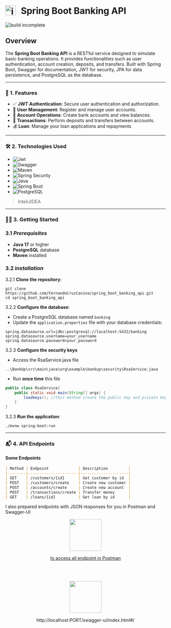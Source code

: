 <h1>
    <img src="https://cdn.pixabay.com/animation/2022/07/29/14/39/14-39-55-151_512.gif" alt="icon" width="32" style="vertical-align: min(-5px); margin-right: 10px;">
    Spring Boot Banking API
</h1>

![build incomplete](https://img.shields.io/badge/build-incomplete-yellow)

## Overview

The **Spring Boot Banking API** is a RESTful service designed to simulate 
basic banking operations. It provides functionalities such as user 
authentication, account creation, deposits, and transfers. Built with Spring Boot, 
Swagger for documentation, JWT for security, JPA for data persistence, and PostgreSQL as the database.
**** 

### 🚀 1. Features

- ✅ **JWT Authentication**: Secure user authentication and authorization.
- 👤 **User Management**: Register and manage user accounts.
- 🏦 **Account Operations**: Create bank accounts and view balances.
- 🔄 **Transactions**: Perform deposits and transfers between accounts.
- 💰 **Loan**: Manage your loan applications and repayments

****

### 🛠️ 2. Technologies Used

- ![Jwt](https://img.shields.io/badge/Jwt-4.4.0-orange)
- ![Swagger](https://img.shields.io/badge/Swagger-2.8.6-brightgreen)
- ![Maven](https://img.shields.io/badge/Maven-3.9.9-red)
- ![Spring Security](https://img.shields.io/badge/Spring_Security-3.4.4-brighgreen)
- ![Java](https://img.shields.io/badge/Java-17-blue)
- ![Spring Boot](https://img.shields.io/badge/Spring%20Boot-3.4.4-brightgreen)
- ![PostgreSQL](https://img.shields.io/badge/PostgreSQL-13-blue)
> InteliJIDEA
****

### 🧑‍💻 3. **Getting Started**

### 3.1 ***Prerequisites***

- **Java 17** or higher
- **PostgreSQL** database
- **Maven** installed

### 3.2 ***installation***

3.2.1 **Clone the repository**:

```shell
git clone https://github.com/FernandoCruzCavina/spring_boot_banking_api.git
cd spring_boot_banking_api
```

3.2.2 **Configure the database**:

- Create a PostgreSQL database named ```banking```
- Update the ```application.properties``` file with your database credentials:

```properties
spring.datasource.url=jdbc:postgresql://localhost:5432/banking
spring.datasource.username=your_username
spring.datasource.password=your_password
```

3.2.3 **Configure the security keys**

- Access the RsaService.java file
```
..\BankUp\src\main\java\org\example\bankup\security\RsaService.java
```
- Run **once time** this file
```java
public class RsaService{
    public static void main(String[] args) {
        loadkeys(); //this method create the public key and private key
    }
}
```

3.2.3 **Run the application**:
```shell
./mvnw spring-boot:run
```

***

### 📬 4. **API Endpoints**

#### Some Endpoints
```markdown 
| Method | Endpoint             | Description         |
|--------|----------------------|---------------------|
| GET    | /customers/{id}      | Get customer by id  |
| POST   | /customers/create    | Create new customer |
| POST   | /accounts/create     | Create new account  |
| POST   | /transactions/create | Transfer money      |
| GET    | /loans/{id}          | Get loan by id      |
```

I also prepared endpoints with JSON responses for you in Postman and Swagger-UI

<div  style="display: flex; justify-content: center; gap: 50px; flex-wrap: wrap; align-items: center;">
    <div style="text-align: center">
        <img src="https://www.svgrepo.com/show/354202/postman-icon.svg" width="100">
        <p>
            <a href="https://www.postman.com/telecoms-astronaut-73012880/bankup/collection/9l1uupb/rest-api-basics-crud-test-variable?action=share&creator=37077735">
                to access all endpoint in Postman
            </a>
        </p>
    </div>
    <div style="text-align: center">
        <img src="https://help.apiary.io/images/swagger-logo.png" width="100">
        <p>
            <a>
                http://localhost:PORT/swagger-ui/index.html#/
            </a>
        </p>
    </div>
</div>


